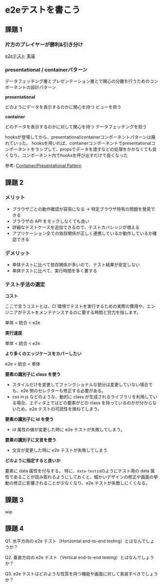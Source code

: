 # e2eテストを書こう

## 課題 1

### 片方のプレイヤーが勝利&引き分け

[e2eテスト](https://github.com/axtx4869/react-tutorial/blob/master/cypress/e2e/game.cy.js)
[実装](https://github.com/axtx4869/react-tutorial/tree/master/src/components)

### presentational / containerパターン

データフェッチング層とプレゼンテーション層とで関心の分離を行うためのコンポーネントの設計パターン

**presentational**

どのようにデータを表示するのかに関心を持つ
ビューを担う

**container**

どのデータを表示するのかに対して関心を持つ
データフェッチングを担う

hooksが登場してから、presentational/containerコンポーネントパターンは廃れていった。
hooksを用いれば、containerコンポーネントでpresentationalコンポーネントをラップして、propsでデータを渡すなどの処理をかかなくても良くなり、コンポーネント内でhooksを呼び出すだけで良くなった

参考: [Container/Presentational Pattern](https://www.patterns.dev/posts/presentational-container-pattern/)

## 課題 2

### メリット

- ブラウザごとの動作確認が容易になる → 特定ブラウザ特有の問題を発見できる
- ブラウザの API をモックしなくても良い
- 詳細なテストケースを追加できるので、テストカバレッジが増える
- アプリケーション全ての依存関係が正しく連携しているか動作しているか確認できる

### デメリット

- 単体テストに比べて依存関係が多いので、テスト結果が安定しない
- 単体テストに比べて、実行時間を多く要する

### テスト手法の選定

**コスト**

ここで言うコストとは、CI 環境でテストを実行するための実際の費用や、エンジニアがテストをメンテナンスするのに要する時間と労力を指します。

単体 < 統合 < e2e

**実行速度**

単体 < 統合 < e2e

**より多くのエッジケースをカバーしたい**

e2e < 統合 < 単体

**要素の識別子に class を使う**

- スタイルだけを変更してファンクショナルな部分は変更していない場合でも、e2e 側のセレクターも修正する必要がある。
- css in js などのような、動的に class が生成されるライブラリを利用している場合、エディタ上ではどの要素がどの class を持っているのかが分からないため、e2e テストの可読性を損ねてしまう。

**要素の識別子に id を使う**

- id 属性の値が変更した時に e2e テストが失敗してしまう。

**要素の識別子に文言を使う**

- 文言が変更した時に e2e テストが失敗してしまう

**どのように指定すると良いか**

要素に data 属性を付与する。
特に、`data-testid`のようにテスト用の data 属性であることが読み取れるようにしておくと、細かいデザインの修正や画面の挙動の修正に影響されることが少なくなり、e2e テストが失敗しにくくなる。

## 課題 3

wip

## 課題 4

Q1. 水平方向の e2e テスト（Horizontal end-to-end testing）とはなんでしょうか？

Q2. 垂直方向の e2e テスト（Vertical end-to-end testing）とはなんでしょうか？

Q3. e2e テストはどのような性質を持つ機能や画面に対して実装すべきでしょうか？
